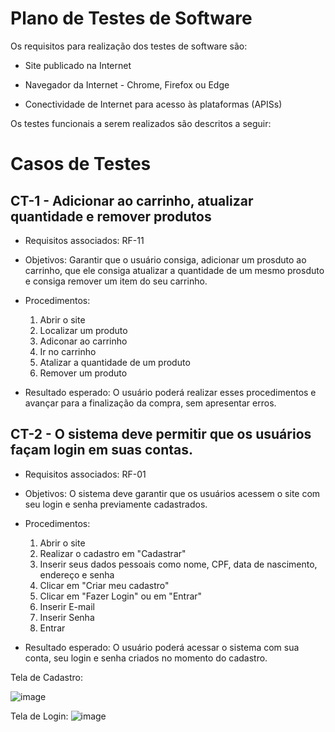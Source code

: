 # Plano de Testes de Software

Os requisitos para realização dos testes de software são:

* Site publicado na Internet

* Navegador da Internet - Chrome, Firefox ou Edge

* Conectividade de Internet para acesso às plataformas (APISs)
 
Os testes funcionais a serem realizados são descritos a seguir:

# Casos de Testes

## CT-1 - Adicionar ao carrinho, atualizar quantidade e remover produtos

* Requisitos associados: RF-11

* Objetivos: Garantir que o usuário consiga, adicionar um prosduto ao carrinho, que ele consiga atualizar a quantidade de um mesmo prosduto e consiga remover um item do seu carrinho.

* Procedimentos:

   1. Abrir o site
   2. Localizar um produto
   3. Adiconar ao carrinho
   4. Ir no carrinho
   5. Atalizar a quantidade de um produto
   6. Remover um produto

* Resultado esperado: O usuário poderá realizar esses procedimentos e avançar para a finalização da compra, sem apresentar erros.


## CT-2 - O sistema deve permitir que os usuários façam login em suas contas.	

* Requisitos associados: RF-01

* Objetivos: O sistema deve garantir que os usuários acessem o site com seu login e senha previamente cadastrados.

* Procedimentos:

   1. Abrir o site
   2. Realizar o cadastro em "Cadastrar"
   3. Inserir seus dados pessoais como nome, CPF, data de nascimento, endereço e senha 
   4. Clicar em "Criar meu cadastro"
   5. Clicar em "Fazer Login" ou em "Entrar"
   6. Inserir E-mail
   7. Inserir Senha
   8. Entrar

* Resultado esperado: O usuário poderá acessar o sistema com sua conta, seu login e senha criados no momento do cadastro.

Tela de Cadastro:

![image](https://github.com/ICEI-PUC-Minas-PMV-ADS/pmv-ads-2023-1-e1-proj-web-t15-e1-proj-web-t15-time-1-projprecocerto-3/assets/128651687/dbb621e0-1ef0-4745-aec4-1b139c3c0351)

Tela de Login:
![image](https://github.com/ICEI-PUC-Minas-PMV-ADS/pmv-ads-2023-1-e1-proj-web-t15-e1-proj-web-t15-time-1-projprecocerto-3/assets/128651687/b36993a9-990c-4414-afaa-250348d8124e)


